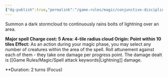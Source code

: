 ```yaml
---
{"dg-publish":true,"permalink":"/game-rules/magic/conjunctive-disciplines/lightning-spells/raging-tempest/"}
---
```


Summon a dark stormcloud to continuously rains bolts of lightning over an area.

**Major spell
Charge cost: 5
Area: 4-tile radius cloud
Origin: Point within 10 tiles
Effect:** As an action during your magic phase, you may select any number of creatures within the area of the spell. Roll attunement against each of them - they take one damage per progress point. The damage dealt is [[Game Rules/Magic/Spell attack keywords\|Lightning]] damage.

**Duration: 2 turns (Focus)